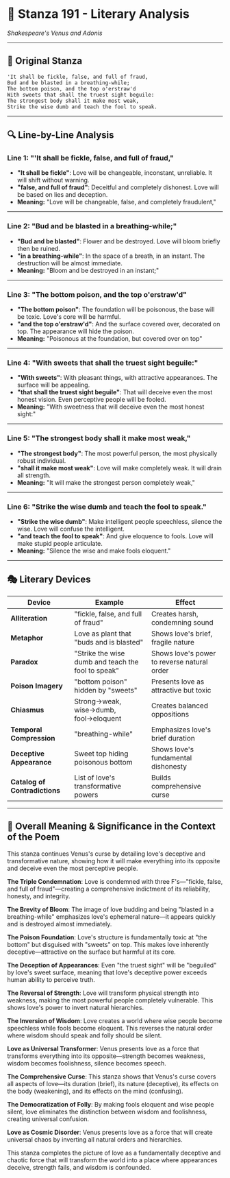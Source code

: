 # 🌹 Stanza 191 - Literary Analysis
*Shakespeare's Venus and Adonis*

---

## 📖 Original Stanza
```
'It shall be fickle, false, and full of fraud,     
Bud and be blasted in a breathing-while;
The bottom poison, and the top o'erstraw'd
With sweets that shall the truest sight beguile:   
The strongest body shall it make most weak,
Strike the wise dumb and teach the fool to speak.
```

---

## 🔍 Line-by-Line Analysis

### Line 1: "'It shall be fickle, false, and full of fraud,"
*   **"It shall be fickle"**: Love will be changeable, inconstant, unreliable. It will shift without warning.
*   **"false, and full of fraud"**: Deceitful and completely dishonest. Love will be based on lies and deception.
*   **Meaning:** "Love will be changeable, false, and completely fraudulent,"

---

### Line 2: "Bud and be blasted in a breathing-while;"
*   **"Bud and be blasted"**: Flower and be destroyed. Love will bloom briefly then be ruined.
*   **"in a breathing-while"**: In the space of a breath, in an instant. The destruction will be almost immediate.
*   **Meaning:** "Bloom and be destroyed in an instant;"

---

### Line 3: "The bottom poison, and the top o'erstraw'd"
*   **"The bottom poison"**: The foundation will be poisonous, the base will be toxic. Love's core will be harmful.
*   **"and the top o'erstraw'd"**: And the surface covered over, decorated on top. The appearance will hide the poison.
*   **Meaning:** "Poisonous at the foundation, but covered over on top"

---

### Line 4: "With sweets that shall the truest sight beguile:"
*   **"With sweets"**: With pleasant things, with attractive appearances. The surface will be appealing.
*   **"that shall the truest sight beguile"**: That will deceive even the most honest vision. Even perceptive people will be fooled.
*   **Meaning:** "With sweetness that will deceive even the most honest sight:"

---

### Line 5: "The strongest body shall it make most weak,"
*   **"The strongest body"**: The most powerful person, the most physically robust individual.
*   **"shall it make most weak"**: Love will make completely weak. It will drain all strength.
*   **Meaning:** "It will make the strongest person completely weak,"

---

### Line 6: "Strike the wise dumb and teach the fool to speak."
*   **"Strike the wise dumb"**: Make intelligent people speechless, silence the wise. Love will confuse the intelligent.
*   **"and teach the fool to speak"**: And give eloquence to fools. Love will make stupid people articulate.
*   **Meaning:** "Silence the wise and make fools eloquent."

---

## 🎭 Literary Devices

| Device | Example | Effect |
|--------|---------|--------|
| **Alliteration** | "fickle, false, and full of fraud" | Creates harsh, condemning sound |
| **Metaphor** | Love as plant that "buds and is blasted" | Shows love's brief, fragile nature |
| **Paradox** | "Strike the wise dumb and teach the fool to speak" | Shows love's power to reverse natural order |
| **Poison Imagery** | "bottom poison" hidden by "sweets" | Presents love as attractive but toxic |
| **Chiasmus** | Strong→weak, wise→dumb, fool→eloquent | Creates balanced oppositions |
| **Temporal Compression** | "breathing-while" | Emphasizes love's brief duration |
| **Deceptive Appearance** | Sweet top hiding poisonous bottom | Shows love's fundamental dishonesty |
| **Catalog of Contradictions** | List of love's transformative powers | Builds comprehensive curse |

---

## 🎯 Overall Meaning & Significance in the Context of the Poem

This stanza continues Venus's curse by detailing love's deceptive and transformative nature, showing how it will make everything into its opposite and deceive even the most perceptive people.

**The Triple Condemnation**: Love is condemned with three F's—"fickle, false, and full of fraud"—creating a comprehensive indictment of its reliability, honesty, and integrity.

**The Brevity of Bloom**: The image of love budding and being "blasted in a breathing-while" emphasizes love's ephemeral nature—it appears quickly and is destroyed almost immediately.

**The Poison Foundation**: Love's structure is fundamentally toxic at "the bottom" but disguised with "sweets" on top. This makes love inherently deceptive—attractive on the surface but harmful at its core.

**The Deception of Appearances**: Even "the truest sight" will be "beguiled" by love's sweet surface, meaning that love's deceptive power exceeds human ability to perceive truth.

**The Reversal of Strength**: Love will transform physical strength into weakness, making the most powerful people completely vulnerable. This shows love's power to invert natural hierarchies.

**The Inversion of Wisdom**: Love creates a world where wise people become speechless while fools become eloquent. This reverses the natural order where wisdom should speak and folly should be silent.

**Love as Universal Transformer**: Venus presents love as a force that transforms everything into its opposite—strength becomes weakness, wisdom becomes foolishness, silence becomes speech.

**The Comprehensive Curse**: This stanza shows that Venus's curse covers all aspects of love—its duration (brief), its nature (deceptive), its effects on the body (weakening), and its effects on the mind (confusing).

**The Democratization of Folly**: By making fools eloquent and wise people silent, love eliminates the distinction between wisdom and foolishness, creating universal confusion.

**Love as Cosmic Disorder**: Venus presents love as a force that will create universal chaos by inverting all natural orders and hierarchies.

This stanza completes the picture of love as a fundamentally deceptive and chaotic force that will transform the world into a place where appearances deceive, strength fails, and wisdom is confounded.


